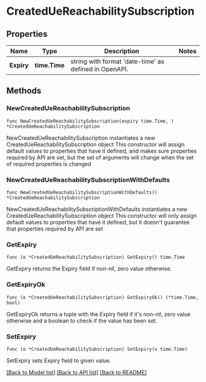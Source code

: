 # CreatedUeReachabilitySubscription

## Properties

Name | Type | Description | Notes
------------ | ------------- | ------------- | -------------
**Expiry** | **time.Time** | string with format &#39;date-time&#39; as defined in OpenAPI. | 

## Methods

### NewCreatedUeReachabilitySubscription

`func NewCreatedUeReachabilitySubscription(expiry time.Time, ) *CreatedUeReachabilitySubscription`

NewCreatedUeReachabilitySubscription instantiates a new CreatedUeReachabilitySubscription object
This constructor will assign default values to properties that have it defined,
and makes sure properties required by API are set, but the set of arguments
will change when the set of required properties is changed

### NewCreatedUeReachabilitySubscriptionWithDefaults

`func NewCreatedUeReachabilitySubscriptionWithDefaults() *CreatedUeReachabilitySubscription`

NewCreatedUeReachabilitySubscriptionWithDefaults instantiates a new CreatedUeReachabilitySubscription object
This constructor will only assign default values to properties that have it defined,
but it doesn't guarantee that properties required by API are set

### GetExpiry

`func (o *CreatedUeReachabilitySubscription) GetExpiry() time.Time`

GetExpiry returns the Expiry field if non-nil, zero value otherwise.

### GetExpiryOk

`func (o *CreatedUeReachabilitySubscription) GetExpiryOk() (*time.Time, bool)`

GetExpiryOk returns a tuple with the Expiry field if it's non-nil, zero value otherwise
and a boolean to check if the value has been set.

### SetExpiry

`func (o *CreatedUeReachabilitySubscription) SetExpiry(v time.Time)`

SetExpiry sets Expiry field to given value.



[[Back to Model list]](../README.md#documentation-for-models) [[Back to API list]](../README.md#documentation-for-api-endpoints) [[Back to README]](../README.md)


